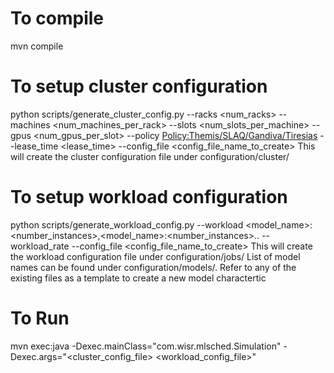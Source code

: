 # To compile
mvn compile

# To setup cluster configuration
python scripts/generate_cluster_config.py --racks <num_racks> --machines <num_machines_per_rack> --slots <num_slots_per_machine> --gpus <num_gpus_per_slot> --policy <Policy:Themis/SLAQ/Gandiva/Tiresias> --lease_time <lease_time> --config_file <config_file_name_to_create>
This will create the cluster configuration file under configuration/cluster/

# To setup workload configuration
python scripts/generate_workload_config.py --workload <model_name>:<number_instances>,<model_name>:<number_instances>.. --workload_rate <inter-arrival-rate> --config_file <config_file_name_to_create>
This will create the workload configuration file under configuration/jobs/
List of model names can be found under configuration/models/. Refer to any of the existing files as a template to create a new model charactertic

# To Run
mvn exec:java -Dexec.mainClass="com.wisr.mlsched.Simulation" -Dexec.args="<cluster_config_file> <workload_config_file>"
